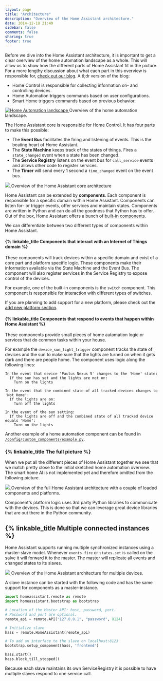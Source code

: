 ```yaml
---
layout: page
title: "Architecture"
description: "Overview of the Home Assistant architecture."
date: 2014-12-18 21:49
sidebar: false
comments: false
sharing: true
footer: true
---
```


Before we dive into the Home Assistant architecture, it is important to get a clear overview of the home automation landscape as a whole. This will allow us to show how the different parts of Home Assistant fit in the picture. For a more lengthy discussion about what each part in this overview is responsible for, <a href='{{ root_url }}/blog/2014/12/26/home-control-home-automation-and-the-smart-home/'>check out our blog</a>. A tl;dr version of the blog:

 * Home Control is responsible for collecting information on- and controlling devices.
 * Home Automation triggers commands based on user configurations.
 * Smart Home triggers commands based on previous behavior.

<p class='img'>
  <a href='{{site_root}}/images/architecture/home_automation_landscape.png'>
    <img alt='Home Automation landscape'
         src='{{site_root}}/images/architecture/home_automation_landscape.png' />
  </a>
  Overview of the home automation landscape.
</p>

The Home Assistant core is responsible for Home Control. It has four parts to make this possible:

 * The **Event Bus** facilitates the firing and listening of events. This is the beating heart of Home Assistant.
 * The **State Machine** keeps track of the states of things. Fires a `state_changed` event when a state has been changed.
 * The **Service Registry** listens on the event bus for `call_service` events and allows other code to register services.
 * The **Timer** will send every 1 second a `time_changed` event on the event bus.

<p class='img'>
  <a href='{{ root_url }}/images/architecture/ha_architecture.png'>
    <img src='{{ root_url }}/images/architecture/ha_architecture.png' />
  </a>
  Overview of the Home Assistant core architecture
</p>

Home Assistant can be extended by **components**. Each component is responsible for a specific domain within Home Assistant. Components can listen for- or trigger events, offer services and maintain states. Components are written in Python and can do all the goodness that Python has to offer. Out of the box, Home Assistant offers a bunch of [built-in components]({{site_root}}/components/).

We can differentiate between two different types of
components within Home Assistant.

#### {% linkable_title Components that interact with an Internet of Things domain %}
These components will track devices within a specific domain and exist of a core part and platform specific logic. These components make their information available via the State Machine and the Event Bus. The component will also register services in the Service Registry to expose control of the devices.

For example, one of the built-in components is the `switch` component. This component is responsible for interaction with different types of switches.

If you are planning to add support for a new platform, please check out the [add new platform section]({{root_url}}/developers/add_new_platform/).

#### {% linkable_title Components that respond to events that happen within Home Assistant %}
These components provide small pieces of home automation logic or services that do common tasks within your house.

For example the `device_sun_light_trigger` component tracks the state of devices and the sun to make sure that the lights are turned on when it gets dark and there are people home. The component uses logic along the following lines:

    In the event that device 'Paulus Nexus 5' changes to the 'Home' state:
      If the sun has set and the lights are not on:
        Turn on the lights

<!-- comment to separate markdown blockquotes -->

    In the event that the combined state of all tracked devices changes to 'Not Home':
      If the lights are on:
        Turn off the lights

<!-- comment to separate markdown blockquotes -->

    In the event of the sun setting:
      If the lights are off and the combined state of all tracked device equals 'Home':
        Turn on the lights

Another example of a home automation component can be found in [`/config/custom_components/example.py`](https://github.com/balloob/home-assistant/blob/master/config/custom_components/example.py).

### {% linkable_title The full picture %}

When we put all the different pieces of Home Assistant together we see that we match pretty close to the initial sketched home automation overview. The smart home AI is not implemented yet and therefore omitted from the following picture.

<p class='img'>
  <a href='{{ root_url }}/images/architecture/ha_full_architecture.png'>
    <img src='{{ root_url }}/images/architecture/ha_full_architecture.png' />
  </a>
  Overview of the full Home Assistant architecture with a couple of loaded components and platforms.
</p>

Component's platform logic uses 3rd party Python libraries to communicate with the devices. This is done so that we can leverage great device libraries that are out there in the Python community.

## {% linkable_title Multiple connected instances %}

Home Assistant supports running multiple synchronized instances using a master-slave model. Whenever `events.fire` or `states.set` is called on the salve it will forward it to the master. The master will replicate all events and changed states to its slaves.

<p class='img'>
  <a href='{{ root_url }}/images/architecture/architecture-remote.png'>
    <img src='{{ root_url }}/images/architecture/architecture-remote.png' />
  </a>
  Overview of the Home Assistant architecture for multiple devices.
</p>

A slave instance can be started with the following code and has the same support for components as a master-instance.

```python
import homeassistant.remote as remote
import homeassistant.bootstrap as bootstrap

# Location of the Master API: host, password, port.
# Password and port are optional.
remote_api = remote.API("127.0.0.1", "password", 8124)

# Initialize slave
hass = remote.HomeAssistant(remote_api)

# To add an interface to the slave on localhost:8123
bootstrap.setup_component(hass, 'frontend')

hass.start()
hass.block_till_stopped()
```

<p class='note'>
Because each slave maintains its own ServiceRegistry it is possible to have multiple slaves respond to one service call.
</p>
